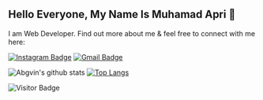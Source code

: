 <!--
*** Hi there 👋
**abgvin/abgvin** is a ✨ _special_ ✨ repository because its `README.md` (this file) appears on your GitHub profile.

Here are some ideas to get you started:

- 🔭 I’m currently working on ...
- 🌱 I’m currently learning ...
- 👯 I’m looking to collaborate on ...
- 🤔 I’m looking for help with ...
- 💬 Ask me about ...
- 📫 How to reach me: ...
- 😄 Pronouns: ...
- ⚡ Fun fact: ...
-->


## Hello Everyone, My Name Is Muhamad Apri 👋

I am Web Developer. Find out more about me & feel free to connect with me here:

[![Instagram Badge](https://img.shields.io/badge/-abgvin-ff69b4?style=flat-square&logo=instagram&logoColor=white&link=https://instagram.com/abgvin/)](https://instagram.com/abgvin)
[![Gmail Badge](https://img.shields.io/badge/-muhamadapri10@gmail.com-c14438?style=flat-square&logo=Gmail&logoColor=white&link=mailto:muhamadapri10@gmail.com)](mailto:muhamadapri10@gmail.com)

![Abgvin's github stats](https://github-readme-stats.vercel.app/api?username=abgvin&show_icons=true&theme=cobalt) [![Top Langs](https://github-readme-stats.vercel.app/api/top-langs/?username=abgvin&layout=compact)](https://github.com/abgvin/github-readme-stats) 

![Visitor Badge](https://visitor-badge.laobi.icu/badge?page_id=abgvin)
